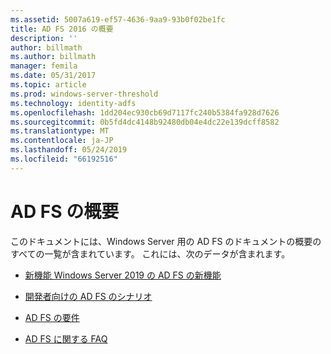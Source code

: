 ```yaml
---
ms.assetid: 5007a619-ef57-4636-9aa9-93b0f02be1fc
title: AD FS 2016 の概要
description: ''
author: billmath
ms.author: billmath
manager: femila
ms.date: 05/31/2017
ms.topic: article
ms.prod: windows-server-threshold
ms.technology: identity-adfs
ms.openlocfilehash: 1dd204ec930cb69d7117fc240b5384fa928d7626
ms.sourcegitcommit: 0b5fd4dc4148b92480db04e4dc22e139dcff8582
ms.translationtype: MT
ms.contentlocale: ja-JP
ms.lasthandoff: 05/24/2019
ms.locfileid: "66192516"
---
```

# <a name="ad-fs-overview"></a>AD FS の概要



このドキュメントには、Windows Server 用の AD FS のドキュメントの概要のすべての一覧が含まれています。 これには、次のデータが含まれます。
  
  
  
* [新機能 Windows Server 2019 の AD FS の新機能](../ad-fs/overview/whats-new-active-directory-federation-services-windows-server.md)  
  
* [開発者向けの AD FS のシナリオ](../ad-fs/overview/AD-FS-Scenarios-for-Developers.md) 

* [AD FS の要件](../ad-fs/overview/AD-FS-2016-Requirements.md)

* [AD FS に関する FAQ](../ad-fs/overview/AD-FS-FAQ.md)

  
  


